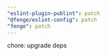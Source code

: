 ```yaml
---
"eslint-plugin-publint": patch
"@fenge/eslint-config": patch
"fenge": patch
---
```


chore: upgrade deps
